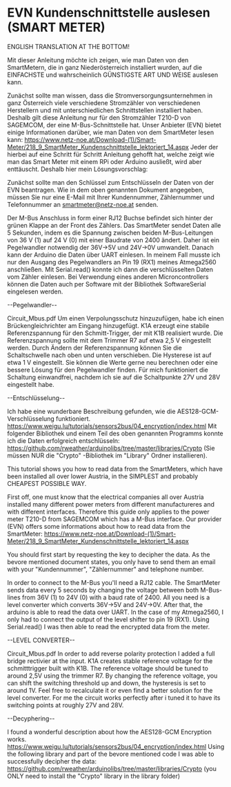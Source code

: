 # EVN Kundenschnittstelle auslesen (SMART METER)
ENGLISH TRANSLATION AT THE BOTTOM!

Mit dieser Anleitung möchte ich zeigen, wie man Daten von den SmartMetern, die in ganz Niederösterreich installiert wurden, auf die EINFACHSTE und wahrscheinlich GÜNSTIGSTE ART UND WEISE auslesen kann.

Zunächst sollte man wissen, dass die Stromversorgungsunternehmen in ganz Österreich viele verschiedene Stromzähler von verschiedenen Herstellern und mit unterschiedlichen Schnittstellen installiert haben. Deshalb gilt diese Anleitung nur für den Stromzähler T210-D von SAGEMCOM, der eine M-Bus-Schnittstelle hat.
Unser Anbieter (EVN) bietet einige Informationen darüber, wie man Daten von dem SmartMeter lesen kann:
https://www.netz-noe.at/Download-(1)/Smart-Meter/218_9_SmartMeter_Kundenschnittstelle_lektoriert_14.aspx
Jeder der hierbei auf eine Schritt für Schritt Anleitung gehofft hat, welche zeigt wie man das Smart Meter mit einem RPi oder Arduino ausließt, wird aber enttäuscht.
Deshalb hier mein Lösungsvorschlag:

Zunächst sollte man den Schlüssel zum Entschlüsseln der Daten von der EVN beantragen. Wie in dem oben genannten Dokument angegeben, müssen Sie nur eine E-Mail mit Ihrer Kundennummer, Zählernummer und Telefonnummer an smartmeter@netz-noe.at senden.

Der M-Bus Anschluss in form einer RJ12 Buchse befindet sich hinter der grünen Klappe an der Front des Zählers. Das SmartMeter sendet Daten alle 5 Sekunden, indem es die Spannung zwischen beiden M-Bus-Leitungen von 36 V (1) auf 24 V (0) mit einer Baudrate von 2400 ändert.
Daher ist ein Pegelwandler notwendig der 36V->5V und 24V->0V umwandelt. Danach kann der Arduino die Daten über UART einlesen. In meinem Fall musste ich nur den Ausgang des Pegelwandlers an Pin 19 (RX1) meines Atmega2560 anschließen. Mit Serial.read() konnte ich dann die verschlüsselten Daten vom Zähler einlesen.
Bei Verwendung eines anderen Microncontrollers können die Daten auch per Software mit der Bibliothek SoftwareSerial eingelesen werden.   

--Pegelwandler--

Circuit_Mbus.pdf
Um einen Verpolungsschutz hinzuzufügen, habe ich einen Brückengleichrichter am Eingang hinzugefügt.
K1A erzeugt eine stabile Referenzspannung für den Schmitt-Trigger, der mit K1B realisiert wurde. Die Referenzspannung sollte mit dem Trimmer R7 auf etwa 2,5 V eingestellt werden. Durch Ändern der Referenzspannung können Sie die Schaltschwelle nach oben und unten verschieben. Die Hysterese ist auf etwa 1 V eingestellt. Sie können die Werte gerne neu berechnen oder eine bessere Lösung für den Pegelwandler finden. Für mich funktioniert die Schaltung einwandfrei, nachdem ich sie auf die Schaltpunkte 27V und 28V eingestellt habe.

--Entschlüsselung--

Ich habe eine wunderbare Beschreibung gefunden, wie die AES128-GCM-Verschlüsselung funktioniert.
https://www.weigu.lu/tutorials/sensors2bus/04_encryption/index.html
Mit folgender Bibliothek und einem Teil des oben genannten Programms konnte ich die Daten erfolgreich entschlüsseln:
https://github.com/rweather/arduinolibs/tree/master/libraries/Crypto (Sie müssen NUR die "Crypto" -Bibliothek im "Library" Ordner installieren).


This tutorial shows you how to read data from the SmartMeters, which have been installed all over lower Austria, in the SIMPLEST and probably CHEAPEST POSSIBLE WAY.

First off, one must know that the electrical companies all over Austria installed many different power meters from different manufactureres and with different interfaces. Therefore this guide only applies to the power meter T210-D from SAGEMCOM which has a M-Bus interface. 
Our provider (EVN) offers some informations about how to read data from the SmartMeter:
https://www.netz-noe.at/Download-(1)/Smart-Meter/218_9_SmartMeter_Kundenschnittstelle_lektoriert_14.aspx

You should first start by requesting the key to decipher the data. As the bevore mentioned document states, you only have to send them an email with your "Kundennummer", "Zählernummer" and telephone number. 

In order to connect to the M-Bus you'll need a RJ12 cable. 
The SmartMeter sends data every 5 seconds by changing the voltage between both M-Bus-lines from 36V (1) to 24V (0) with a baud rate of 2400.
All you need is a level converter which converts 36V->5V and 24V->0V. After that, the arduino is able to read the data over UART. In the case of my Atmega2560, I only had to connect the output of the level shifter to pin 19 (RX1). Using Serial.read() I was then able to read the encrypted data from the meter. 


--LEVEL CONVERTER-- 

Circuit_Mbus.pdf
In order to add reverse polarity protection I added a full bridge rectivier at the input.
K1A creates stable reference voltage for the schmitttrigger built with K1B. The reference voltage should be tuned to around 2,5V using the trimmer R7. By changing the reference voltage, you can shift the switching threshold up and down, the hysteresis is set to around 1V. Feel free to recalculate it or even find a better solution for the level converter. For me the circuit works perfectly after i tuned it to have its switching points at roughly 27V and 28V. 

--Decyphering--

I found a wonderful description about how the AES128-GCM Encryption works.
https://www.weigu.lu/tutorials/sensors2bus/04_encryption/index.html
Using the following library and part of the bevore mentioned code I was able to successfully decipher the data:
https://github.com/rweather/arduinolibs/tree/master/libraries/Crypto  (you ONLY need to install the "Crypto" library in the library folder)



